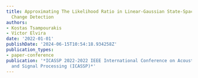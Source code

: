 ```yaml
---
title: Approximating The Likelihood Ratio in Linear-Gaussian State-Space Models for
  Change Detection
authors:
- Kostas Tsampourakis
- Vı́ctor Elvira
date: '2022-01-01'
publishDate: '2024-06-15T10:54:18.934258Z'
publication_types:
- paper-conference
publication: '*ICASSP 2022-2022 IEEE International Conference on Acoustics, Speech
  and Signal Processing (ICASSP)*'
---
```


